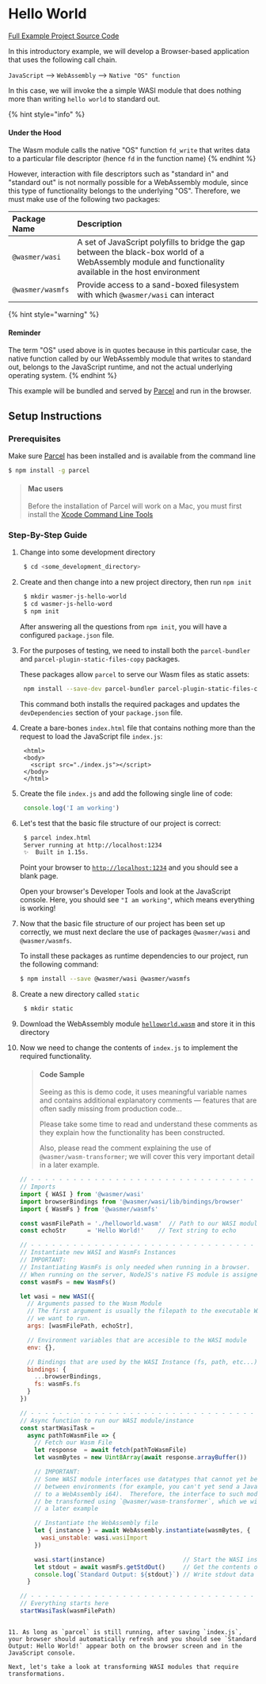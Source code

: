 # Hello World

[Full Example Project Source Code](https://github.com/wasmerio/docs.wasmer.io/tree/master/docs/wasmer-js/client/examples/hello-world)

In this introductory example, we will develop a Browser-based application that uses the following call chain.

`JavaScript` --&gt; `WebAssembly` --&gt; `Native "OS" function`

In this case, we will invoke the a simple WASI module that does nothing more than writing `hello world` to standard out.

{% hint style="info" %}

#### Under the Hood

The Wasm module calls the native "OS" function `fd_write` that writes data to a particular file descriptor \(hence `fd` in the function name\)
{% endhint %}

However, interaction with file descriptors such as "standard in" and "standard out" is not normally possible for a WebAssembly module, since this type of functionality belongs to the underlying "OS". Therefore, we must make use of the following two packages:

| Package Name | Description |
| :--- | :--- |
| `@wasmer/wasi` | A set of JavaScript polyfills to bridge the gap between the black-box world of a WebAssembly module and functionality available in the host environment |
| `@wasmer/wasmfs` | Provide access to a sand-boxed filesystem with which `@wasmer/wasi` can interact |

{% hint style="warning" %}
#### Reminder

The term "OS" used above is in quotes because in this particular case, the native function called by our WebAssembly module that writes to standard out, belongs to the JavaScript runtime, and not the actual underlying operating system.
{% endhint %}

This example will be bundled and served by [Parcel](https://parceljs.org/) and run in the browser.

## Setup Instructions

### Prerequisites

Make sure [Parcel](https://parceljs.org/) has been installed and is available from the command line

```bash
$ npm install -g parcel
```

> #### Mac users
>
> Before the installation of Parcel will work on a Mac, you must first install the [Xcode Command Line Tools](https://developer.apple.com/download/more/?=for%20Xcode)

### Step-By-Step Guide

1. Change into some development directory

   ```bash
    $ cd <some_development_directory>
   ```

2. Create and then change into a new project directory, then run `npm init`

   ```bash
    $ mkdir wasmer-js-hello-world
    $ cd wasmer-js-hello-word
    $ npm init
   ```

   After answering all the questions from `npm init`, you will have a configured `package.json` file.

3. For the purposes of testing, we need to install both the `parcel-bundler` and `parcel-plugin-static-files-copy` packages.

   These packages allow `parcel` to serve our Wasm files as static assets:

   ```bash
    npm install --save-dev parcel-bundler parcel-plugin-static-files-copy
   ```

   This command both installs the required packages and updates the `devDependencies` section of your `package.json` file.

4. Create a bare-bones `index.html` file that contains nothing more than the request to load the JavaScript file `index.js`:

   ```markup
    <html>
    <body>
      <script src="./index.js"></script>
    </body>
    </html>
   ```

5. Create the file `index.js` and add the following single line of code:

   ```javascript
    console.log('I am working')
   ```

6. Let's test that the basic file structure of our project is correct:

   ```bash
    $ parcel index.html
    Server running at http://localhost:1234 
    ✨  Built in 1.15s.
   ```

   Point your browser to [`http://localhost:1234`](http://localhost:1234) and you should see a blank page.

   Open your browser's Developer Tools and look at the JavaScript console. Here, you should see `"I am working"`, which means everything is working!

7. Now that the basic file structure of our project has been set up correctly, we must next declare the use of packages `@wasmer/wasi` and `@wasmer/wasmfs`.

   To install these packages as runtime dependencies to our project, run the following command:

   ```bash
   $ npm install --save @wasmer/wasi @wasmer/wasmfs
   ```

8. Create a new directory called `static`

   ```bash
    $ mkdir static
   ```

9. Download the WebAssembly module [`helloworld.wasm`](https://github.com/wasmerio/docs.wasmer.io/raw/master/integrations/shared/wat/wasi/helloworld.wasm) and store it in this directory

10. Now we need to change the contents of `index.js` to implement the required functionality.

    > #### Code Sample
    >
    > Seeing as this is demo code, it uses meaningful variable names and contains additional explanatory comments — features that are often sadly missing from production code...
    >
    > Please take some time to read and understand these comments as they explain how the functionality has been constructed.
    >
    > Also, please read the comment explaining the use of `@wasmer/wasm-transformer`; we will cover this very important detail in a later example.

    ```javascript
    // - - - - - - - - - - - - - - - - - - - - - - - - - - - - - - - - - - - - - - -
    // Imports
    import { WASI } from '@wasmer/wasi'
    import browserBindings from '@wasmer/wasi/lib/bindings/browser'
    import { WasmFs } from '@wasmer/wasmfs'

    const wasmFilePath = './helloworld.wasm'  // Path to our WASI module
    const echoStr      = 'Hello World!'    // Text string to echo

    // - - - - - - - - - - - - - - - - - - - - - - - - - - - - - - - - - - - - - - -
    // Instantiate new WASI and WasmFs Instances
    // IMPORTANT:
    // Instantiating WasmFs is only needed when running in a browser.
    // When running on the server, NodeJS's native FS module is assigned by default
    const wasmFs = new WasmFs()

    let wasi = new WASI({
      // Arguments passed to the Wasm Module
      // The first argument is usually the filepath to the executable WASI module
      // we want to run.
      args: [wasmFilePath, echoStr],

      // Environment variables that are accesible to the WASI module
      env: {},

      // Bindings that are used by the WASI Instance (fs, path, etc...)
      bindings: {
        ...browserBindings,
        fs: wasmFs.fs
      }
    })

    // - - - - - - - - - - - - - - - - - - - - - - - - - - - - - - - - - - - - - - -
    // Async function to run our WASI module/instance
    const startWasiTask =
      async pathToWasmFile => {
        // Fetch our Wasm File
        let response  = await fetch(pathToWasmFile)
        let wasmBytes = new Uint8Array(await response.arrayBuffer())

        // IMPORTANT:
        // Some WASI module interfaces use datatypes that cannot yet be transferred
        // between environments (for example, you can't yet send a JavaScript BigInt
        // to a WebAssembly i64).  Therefore, the interface to such modules has to
        // be transformed using `@wasmer/wasm-transformer`, which we will cover in
        // a later example

        // Instantiate the WebAssembly file
        let { instance } = await WebAssembly.instantiate(wasmBytes, {
          wasi_unstable: wasi.wasiImport
        })

        wasi.start(instance)                      // Start the WASI instance
        let stdout = await wasmFs.getStdOut()     // Get the contents of stdout
        console.log(`Standard Output: ${stdout}`) // Write stdout data to the DOM
      }

    // - - - - - - - - - - - - - - - - - - - - - - - - - - - - - - - - - - - - - - -
    // Everything starts here
    startWasiTask(wasmFilePath)
  ```

11. As long as `parcel` is still running, after saving `index.js`, your browser should automatically refresh and you should see `Standard Output: Hello World!` appear both on the browser screen and in the JavaScript console.

Next, let's take a look at transforming WASI modules that require transformations.

